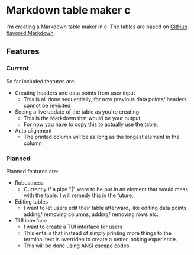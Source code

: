 # Markdown table maker c
I'm creating a Markdown table maker in c. The tables are based on [GitHub flavored Markdown](https://github.github.com/gfm/#tables-extension-).
## Features
### Current
So far included features are:
- Creating headers and data points from user input
    - This is all done sequentially, for now previous data points/ headers cannot be revisited
- Seeing a live update of the table as you're creating
    - This is the Markdown that would be your output
    - For now you have to copy this to actually use the table.
- Auto alignment
    - The printed column will be as long as the longest element in the column
### Planned
Planned features are:
- Robustness
    - Currently if a pipe "|" were to be put in an element that would mess with the table. I will remedy this in the future.
- Editing tables
    - I want to let users edit their table afterward, like editing data points, adding/ removing columns, adding/ removing rows etc.
- TUI interface
    - I want to create a TUI interface for users
    - This entails that instead of simply printing more things to the terminal text is overriden to create a better looking experience.
    - This will be done using ANSI escape codes
